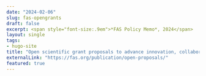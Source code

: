 ```yaml
---
date: "2024-02-06"
slug: fas-opengrants
draft: false
excerpt: <span style="font-size:.9em">*FAS Policy Memo*, 2024</span>
layout: single
tags:
- hugo-site
title: "Open scientific grant proposals to advance innovation, collaboration, and evidence-based policy"
externalLink: "https://fas.org/publication/open-proposals/"
featured: true
---
```

